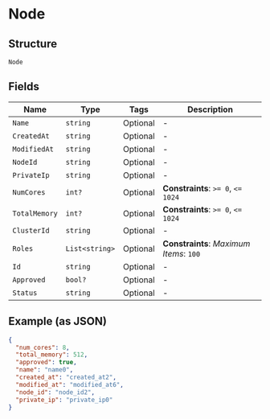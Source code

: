 
# Node

## Structure

`Node`

## Fields

| Name | Type | Tags | Description |
|  --- | --- | --- | --- |
| `Name` | `string` | Optional | - |
| `CreatedAt` | `string` | Optional | - |
| `ModifiedAt` | `string` | Optional | - |
| `NodeId` | `string` | Optional | - |
| `PrivateIp` | `string` | Optional | - |
| `NumCores` | `int?` | Optional | **Constraints**: `>= 0`, `<= 1024` |
| `TotalMemory` | `int?` | Optional | **Constraints**: `>= 0`, `<= 1024` |
| `ClusterId` | `string` | Optional | - |
| `Roles` | `List<string>` | Optional | **Constraints**: *Maximum Items*: `100` |
| `Id` | `string` | Optional | - |
| `Approved` | `bool?` | Optional | - |
| `Status` | `string` | Optional | - |

## Example (as JSON)

```json
{
  "num_cores": 8,
  "total_memory": 512,
  "approved": true,
  "name": "name0",
  "created_at": "created_at2",
  "modified_at": "modified_at6",
  "node_id": "node_id2",
  "private_ip": "private_ip0"
}
```

